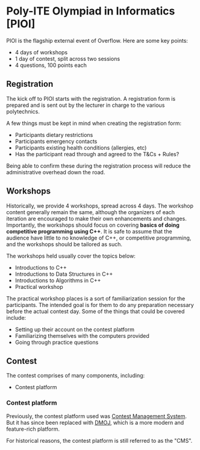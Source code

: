# Poly-ITE Olympiad in Informatics [PIOI]

PIOI is the flagship external event of Overflow. Here are some key points:

* 4 days of workshops
* 1 day of contest, split across two sessions
* 4 questions, 100 points each

## Registration

The kick off to PIOI starts with the registration. A registration form is prepared and is sent out by the lecturer in charge to the various polytechnics.

A few things must be kept in mind when creating the registration form:

* Participants dietary restrictions
* Participants emergency contacts
* Participants existing health conditions (allergies, etc)
* Has the participant read through and agreed to the T&Cs + Rules?

Being able to confirm these during the registration process will reduce the administrative overhead down the road.

## Workshops

Historically, we provide 4 workshops, spread across 4 days. The workshop content generally remain the same, although the organizers of each iteration are encouraged to make their own enhancements and changes. Importantly, the workshops should focus on covering **basics of doing competitive programming using C++**. It is safe to assume that the audience have little to no knowledge of C++, or competitive programming, and the workshops should be tailored as such.

The workshops held usually cover the topics below:

* Introductions to C++
* Introductions to Data Structures in C++
* Introductions to Algorithms in C++
* Practical workshop

The practical workshop places is a sort of familiarization session for the participants. The intended goal is for them to do any preparation necessary before the actual contest day. Some of the things that could be covered include:

* Setting up their account on the contest platform
* Familiarizing themselves with the computers provided
* Going through practice questions

## Contest

The contest comprises of many components, including:

* Contest platform

### Contest platform

Previously, the contest platform used was [Contest Management System](https://github.com/cms-dev/cms). But it has since been replaced with [DMOJ](https://docs.dmoj.ca), which is a more modern and feature-rich platform.

For historical reasons, the contest platform is still referred to as the "CMS".

